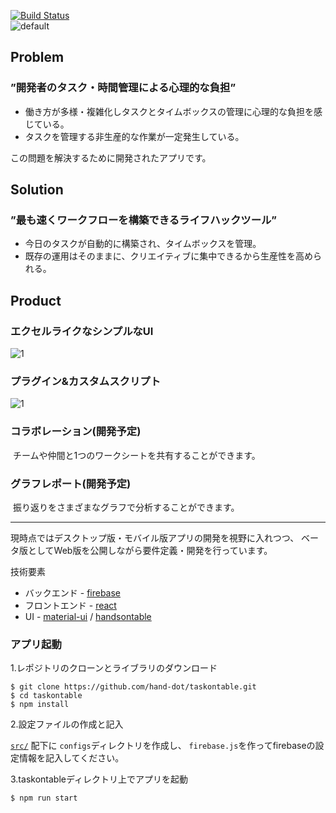 [![Build Status](https://travis-ci.org/hand-dot/taskontable.svg?branch=master)](https://travis-ci.org/hand-dot/taskontable)  
![default](https://user-images.githubusercontent.com/24843808/38694873-bc8f017e-3ec5-11e8-8df4-cc6966bc9096.png)

## Problem  

### ”開発者のタスク・時間管理による心理的な負担”  

* 働き方が多様・複雑化しタスクとタイムボックスの管理に心理的な負担を感じている。
* タスクを管理する非生産的な作業が一定発生している。  
  
この問題を解決するために開発されたアプリです。  
  
## Solution  

### ”最も速くワークフローを構築できるライフハックツール”  

* 今日のタスクが自動的に構築され、タイムボックスを管理。
* 既存の運用はそのままに、クリエイティブに集中できるから生産性を高められる。
  
## Product  

### エクセルライクなシンプルなUI 
![1](https://user-images.githubusercontent.com/24843808/38694790-8a48efcc-3ec5-11e8-9f2c-91e281aed644.png)
  
### プラグイン&カスタムスクリプト 
![1](https://user-images.githubusercontent.com/24843808/38694790-8a48efcc-3ec5-11e8-9f2c-91e281aed644.png)
  
### コラボレーション(開発予定)  
  チームや仲間と1つのワークシートを共有することができます。
  
### グラフレポート(開発予定)  
  振り返りをさまざまなグラフで分析することができます。  
   
   
   ------------------------------------
現時点ではデスクトップ版・モバイル版アプリの開発を視野に入れつつ、
ベータ版としてWeb版を公開しながら要件定義・開発を行っています。

技術要素
 * バックエンド - [firebase](https://firebase.google.com/)
 * フロントエンド - [react](https://reactjs.org/)
 * UI - [material-ui](https://material-ui-next.com/) / [handsontable](https://handsontable.com/)

### アプリ起動

1.レポジトリのクローンとライブラリのダウンロード
```
$ git clone https://github.com/hand-dot/taskontable.git
$ cd taskontable
$ npm install
```

2.設定ファイルの作成と記入

[`src/`](https://github.com/hand-dot/taskontable/tree/master/src) 配下に `configs`ディレクトリを作成し、
`firebase.js`を作ってfirebaseの設定情報を記入してください。

3.taskontableディレクトリ上でアプリを起動
```
$ npm run start
```
